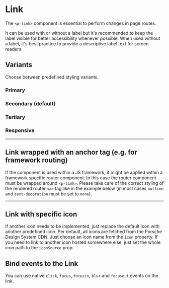 # Link

The `<p-link>` component is essential to perform changes in page routes.

It can be used with or without a label but it's recommended to keep the label visible for better accessibility whenever possible. When used without a label, it's best practice to provide a descriptive label text for screen readers.


## Variants

Choose between predefined styling variants.

### Primary

<Playground :themeable="true" :childElementLayout="{spacing: 'inline'}">
  <template v-slot={theme}>
    <p-link variant="primary" href="https://www.porsche.com" :theme="theme">Some label</p-link>
    <p-link variant="primary" href="https://www.porsche.com" hide-label="true" :theme="theme">Some label</p-link>
  </template>
</Playground>

### Secondary (default)

<Playground :themeable="true" :childElementLayout="{spacing: 'inline'}">
  <template v-slot={theme}>
    <p-link href="https://www.porsche.com" :theme="theme">Some label</p-link>
    <p-link href="https://www.porsche.com" hide-label="true" :theme="theme">Some label</p-link>
  </template>
</Playground>

### Tertiary

<Playground :themeable="true" :childElementLayout="{spacing: 'inline'}">
  <template v-slot={theme}>
    <p-link variant="tertiary" href="https://www.porsche.com" :theme="theme">Some label</p-link>
    <p-link variant="tertiary" href="https://www.porsche.com" hide-label="true" :theme="theme">Some label</p-link>
  </template>
</Playground>


### Responsive

<Playground :themeable="true" :childElementLayout="{spacing: 'inline'}">
  <template v-slot={theme}>
    <p-link variant="primary" href="https://www.porsche.com" hide-label="{ base: true, s: false }" :theme="theme">Some label</p-link>
    <p-link variant="secondary" href="https://www.porsche.com" hide-label="{ base: true, m: false }" :theme="theme">Some label</p-link>
    <p-link variant="tertiary" href="https://www.porsche.com" hide-label="{ base: true, l: false }" :theme="theme">Some label</p-link>
  </template>
</Playground>

---

## Link wrapped with an anchor tag (e.g. for framework routing)
If the component is used within a JS framework, it might be applied within a framework specific router component. 
In this case the router component must be wrapped around `<p-link>`. Please take care of the correct styling of the rendered router `<a>` tag like in the example below (in most cases `outline` and `text-decoration` must be set to `none`).


<Playground :themeable="true" :childElementLayout="{spacing: 'inline'}">
  <template v-slot={theme}>
    <a href="https://www.porsche.com" class="example-link">
      <p-link :theme="theme">Some label</p-link>
    </a>
    <a href="https://www.porsche.com" class="example-link">
      <p-link hide-label="true" :theme="theme">Some label</p-link>
    </a>
  </template>
</Playground>

---

## Link with specific icon
If another icon needs to be implemented, just replace the default icon with another predefined icon. Per default, all icons are fetched from the Porsche Design System CDN. Just choose an icon name from the `icon` property. If you need to link to another icon hosted somewhere else, just set the whole icon path to the `iconSource` prop.

<Playground :themeable="true" :childElementLayout="{spacing: 'inline'}">
  <template v-slot={theme}>
    <p-link href="https://www.porsche.com" icon="phone" :theme="theme">Some label</p-link>
    <p-link href="https://www.porsche.com" :icon-source="require(`./assets/icon-custom-kaixin.svg`)" hide-label="true" :theme="theme">Some label</p-link>
  </template>
</Playground>

## Bind events to the Link
You can use native `click`, `focus`, `focusin`, `blur` and `focusout` events on the link.

<Playground :themeable="true" :childElementLayout="{spacing: 'inline'}">
  <template v-slot={theme}>
    <p-link
        href="https://www.porsche.com"
        onclick="alert('click'); return false;"
        onfocus="console.log('focus')"
        onfocusin="console.log('focusin')"
        onblur="console.log('blur')"
        onfocusout="console.log('focusout')"
        :theme="theme"
    >Some label</p-link>
  </template>
</Playground>

<style scoped lang="scss">
  .example-link {
    display: inline-block;
    outline: none;
    text-decoration: none;
  }
</style>
